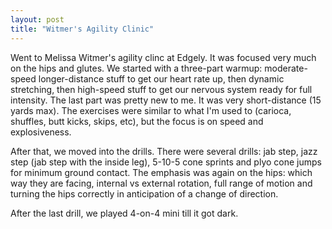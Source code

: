 ```yaml
---
layout: post
title: "Witmer's Agility Clinic"
---
```


Went to Melissa Witmer's agility clinc at Edgely. It was focused very much on the hips and glutes. We started with a three-part warmup: moderate-speed longer-distance stuff to get our heart rate up, then dynamic stretching, then high-speed stuff to get our nervous system ready for full intensity. The last part was pretty new to me. It was very short-distance (15 yards max). The exercises were similar to what I'm used to (carioca, shuffles, butt kicks, skips, etc), but the focus is on speed and explosiveness. 

After that, we moved into the drills. There were several drills: jab step, jazz step (jab step with the inside leg), 5-10-5 cone sprints and plyo cone jumps for minimum ground contact. The emphasis was again on the hips: which way they are facing, internal vs external rotation, full range of motion and turning the hips correctly in anticipation of a change of direction.

After the last drill, we played 4-on-4 mini till it got dark.
